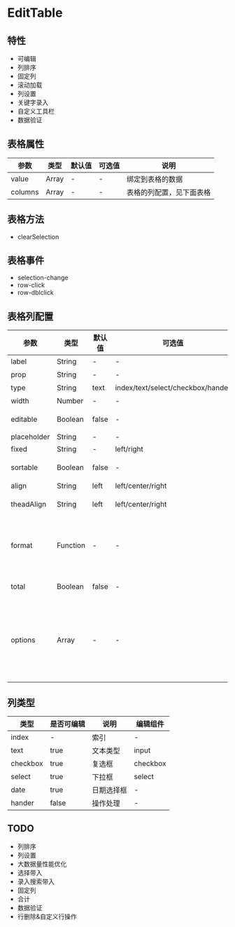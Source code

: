 # EditTable

## 特性

- 可编辑
- 列排序
- 固定列
- 滚动加载
- 列设置
- 关键字录入
- 自定义工具栏
- 数据验证

## 表格属性

|参数|类型|默认值|可选值|说明|
|---|---|---|---|---|
|value|Array|-|-|绑定到表格的数据|
|columns|Array|-|-|表格的列配置，见下面表格|

## 表格方法

- clearSelection


## 表格事件
- selection-change
- row-click
- row-dblclick



## 表格列配置

|参数|类型|默认值|可选值|说明|
|---|---|---|---|---|
|label|String|-|-|列标题|
|prop|String|-|-|列的键|
|type|String|text|index/text/select/checkbox/hander|列类型|
|width|Number|-|-|列宽|
|editable|Boolean|false|-|是否可编辑|
|placeholder|String|-|-||
|fixed|String|-|left/right|固定列|
|sortable|Boolean|false|-|是否可排序|
|align|String|left|left/center/right|对齐方式|
|theadAlign|String|left|left/center/right|标题对齐方式|
|format|Function|-|-|格式化，参数：row, column, cellValue, index|
|total|Boolean|false|-|是否进行列的合计|
|options|Array|-|-|type为select时指定的下拉选项数据,eg:[{value: 1, label: '未付款'}]|

## 列类型
|类型|是否可编辑|说明|编辑组件|
|---|---|---|---|
|index|-|索引|-|
|text|true|文本类型|input|
|checkbox|true|复选框|checkbox|
|select|true|下拉框|select|
|date|true|日期选择框|-|
|hander|false|操作处理|-|

## TODO
- 列排序
- 列设置
- 大数据量性能优化
- 选择带入
- 录入搜索带入
- 固定列
- 合计
- 数据验证
- 行删除&自定义行操作


